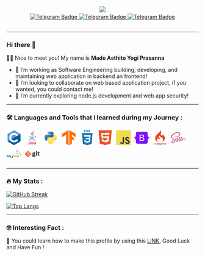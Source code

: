 <div id="header" align="center">
  <img src="https://media.giphy.com/media/M9gbBd9nbDrOTu1Mqx/giphy.gif" width="100"/>

  <div id="badges">
    <a href="https://t.me/thito000">
      <img src="https://img.shields.io/badge/Telegram-blue?logo=telegram&logoColor=white&style=for-the-badge" alt="Telegram Badge"/>
    </a>
    <a href="mailto: madeasthito.yogi@gmail.com">
      <img src="https://img.shields.io/badge/Gmail-D14836?style=for-the-badge&logo=gmail&logoColor=white" alt="Telegram Badge"/>
    </a>
    <a href="https://www.instagram.com/asthitoyp/">
      <img src="https://img.shields.io/badge/Instagram-E4405F?style=for-the-badge&logo=instagram&logoColor=white" alt="Telegram Badge"/>
    </a>
  </div>
  <img src="https://komarev.com/ghpvc/?username=MadeAsthito&style=flat-square&color=blue" alt=""/>

</div>

---

### Hi there 👋

:man_technologist: Nice to meet you! My name is **Made Asthito Yogi Prasanna**
- 🔭 I’m working as Software Engineering building, developing, and maintaining web application in backend an frontend!
- 👯 I’m looking to collaborate on web based application project, if you wanted, you could contact me!
- 🌱 I’m currently exploring node.js development and web app security!

- ---

### :hammer_and_wrench: Languages and Tools that i learned during my Journey :
<div>
  <img src="https://github.com/devicons/devicon/blob/master/icons/c/c-original.svg" title="C" alt="C" width="40" height="40"/>&nbsp;
  <img src="https://github.com/devicons/devicon/blob/master/icons/java/java-original-wordmark.svg" title="Java" alt="Java" width="40" height="40"/>&nbsp;
  <img src="https://github.com/devicons/devicon/blob/master/icons/python/python-original.svg" title="Python" alt="Python" width="40" height="40"/>&nbsp;
  <img src="https://github.com/devicons/devicon/blob/master/icons/tensorflow/tensorflow-original.svg" title="TensorFlow" alt="TensorFlow" width="40" height="40"/>&nbsp;
  <img src="https://github.com/devicons/devicon/blob/master/icons/css3/css3-plain-wordmark.svg"  title="CSS3" alt="CSS" width="40" height="40"/>&nbsp;
  <img src="https://github.com/devicons/devicon/blob/master/icons/html5/html5-original.svg" title="HTML5" alt="HTML" width="40" height="40"/>&nbsp;
  <img src="https://github.com/devicons/devicon/blob/master/icons/javascript/javascript-original.svg" title="JavaScript" alt="JavaScript" width="40" height="40"/>&nbsp;
  <img src="https://github.com/devicons/devicon/blob/master/icons/bootstrap/bootstrap-original.svg" title="BootStrap" alt="BootStrap" width="40" height="40"/>&nbsp;
  <img src="https://github.com/devicons/devicon/blob/master/icons/codeigniter/codeigniter-plain-wordmark.svg" title="CodeIgniter" alt="CodeIgniter" width="40" height="40"/>&nbsp;
  <img src="https://github.com/devicons/devicon/blob/master/icons/sass/sass-original.svg" title="SASS"  alt="SASS" width="40" height="40"/>&nbsp;
  <img src="https://github.com/devicons/devicon/blob/master/icons/mysql/mysql-original-wordmark.svg" title="MySQL"  alt="MySQL" width="40" height="40"/>&nbsp;
  <img src="https://github.com/devicons/devicon/blob/master/icons/git/git-original-wordmark.svg" title="Git" **alt="Git" width="40" height="40"/>
</div>

---

### :fire: My Stats :
[![GitHub Streak](http://github-readme-streak-stats.herokuapp.com?user=MadeAsthito)](https://git.io/streak-stats)

[![Top Langs](https://github-readme-stats.vercel.app/api/top-langs/?username=MadeAsthito)](https://github.com/anuraghazra/github-readme-stats)


---

### :nerd_face: Interesting Fact :
:speech_balloon: You could learn how to make this profile by using this <a href="https://www.sitepoint.com/github-profile-readme/#:~:text=Adding%20GitHub%20Stats,-Here's%20an%20image&text=For%20heading%2C%20add%20the%20following,stats%20for%20the%20GitHub%20profile.">LINK</a>, Good Luck and Have Fun !


<!--
**MadeAsthito/MadeAsthito** is a ✨ _special_ ✨ repository because its `README.md` (this file) appears on your GitHub profile.

Here are some ideas to get you started:

- 🔭 I’m currently working on ...
- 🌱 I’m currently learning ...
- 👯 I’m looking to collaborate on ...
- 🤔 I’m looking for help with ...
- 💬 Ask me about ...
- 📫 How to reach me: ...
- 😄 Pronouns: ...
- ⚡ Fun fact: ...
-->
